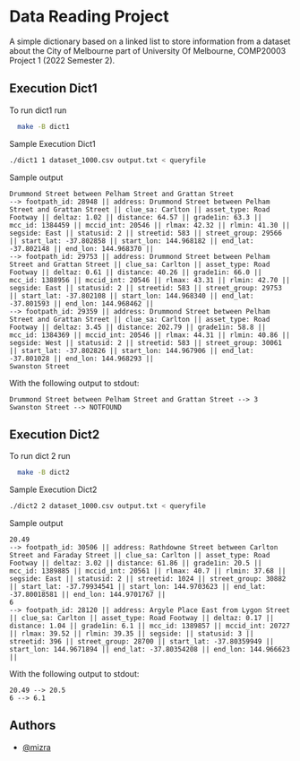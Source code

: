 # Data Reading Project

A simple dictionary based on a linked list to store information from a dataset about the City of Melbourne part of University Of Melbourne, COMP20003 Project 1 (2022 Semester 2). 



## Execution Dict1

To run dict1 run

```bash
  make -B dict1
```

Sample Execution Dict1

```bash
./dict1 1 dataset_1000.csv output.txt < queryfile
```

Sample output

```text
Drummond Street between Pelham Street and Grattan Street
--> footpath_id: 28948 || address: Drummond Street between Pelham Street and Grattan Street || clue_sa: Carlton || asset_type: Road Footway || deltaz: 1.02 || distance: 64.57 || grade1in: 63.3 || mcc_id: 1384459 || mccid_int: 20546 || rlmax: 42.32 || rlmin: 41.30 || segside: East || statusid: 2 || streetid: 583 || street_group: 29566 || start_lat: -37.802858 || start_lon: 144.968182 || end_lat: -37.802148 || end_lon: 144.968370 || 
--> footpath_id: 29753 || address: Drummond Street between Pelham Street and Grattan Street || clue_sa: Carlton || asset_type: Road Footway || deltaz: 0.61 || distance: 40.26 || grade1in: 66.0 || mcc_id: 1388956 || mccid_int: 20546 || rlmax: 43.31 || rlmin: 42.70 || segside: East || statusid: 2 || streetid: 583 || street_group: 29753 || start_lat: -37.802108 || start_lon: 144.968340 || end_lat: -37.801593 || end_lon: 144.968462 || 
--> footpath_id: 29359 || address: Drummond Street between Pelham Street and Grattan Street || clue_sa: Carlton || asset_type: Road Footway || deltaz: 3.45 || distance: 202.79 || grade1in: 58.8 || mcc_id: 1384369 || mccid_int: 20546 || rlmax: 44.31 || rlmin: 40.86 || segside: West || statusid: 2 || streetid: 583 || street_group: 30061 || start_lat: -37.802826 || start_lon: 144.967906 || end_lat: -37.801028 || end_lon: 144.968293 || 
Swanston Street

```

With the following output to stdout:
```text
Drummond Street between Pelham Street and Grattan Street --> 3
Swanston Street --> NOTFOUND
```

## Execution Dict2

To run dict 2 run

```bash
  make -B dict2
```

Sample Execution Dict2

```bash
./dict2 2 dataset_1000.csv output.txt < queryfile
```

Sample output

```text
20.49
--> footpath_id: 30506 || address: Rathdowne Street between Carlton Street and Faraday Street || clue_sa: Carlton || asset_type: Road Footway || deltaz: 3.02 || distance: 61.86 || grade1in: 20.5 || mcc_id: 1389885 || mccid_int: 20561 || rlmax: 40.7 || rlmin: 37.68 || segside: East || statusid: 2 || streetid: 1024 || street_group: 30882 || start_lat: -37.79934541 || start_lon: 144.9703623 || end_lat: -37.80018581 || end_lon: 144.9701767 ||
6
--> footpath_id: 28120 || address: Argyle Place East from Lygon Street || clue_sa: Carlton || asset_type: Road Footway || deltaz: 0.17 || distance: 1.04 || grade1in: 6.1 || mcc_id: 1389857 || mccid_int: 20727 || rlmax: 39.52 || rlmin: 39.35 || segside: || statusid: 3 || streetid: 396 || street_group: 28700 || start_lat: -37.80359949 || start_lon: 144.9671894 || end_lat: -37.80354208 || end_lon: 144.966623 ||

```

With the following output to stdout:
```text
20.49 --> 20.5
6 --> 6.1
```
## Authors

- [@mizra](https://www.github.com/mizra2)
